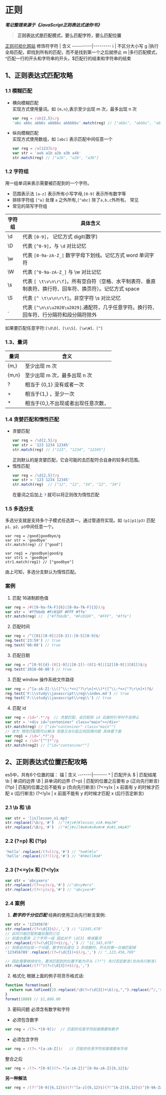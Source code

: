 
# 正则
***笔记整理来源于《JavaScript正则表达式迷你书》***    
> **正则表达式是匹配模式，要么匹配字符，要么匹配位置**  

[正则可视化网站](https://jex.im/regulex/#!flags=&re=%5E(a%7Cb)*%3F%24)
修饰符字符 | 含义
----------|---------
i         | 不区分大小写
g         |执行全局匹配，即找到所有的匹配，而不是找到第一个之后就停止
m         |多行匹配模式，^匹配一行的开头和字符串的开头，$匹配行的结束和字符串的结束


## 1、正则表达式匹配攻略
### 1.1 模糊匹配
* 横向模糊匹配   
  实现方式使用量词。如 `{m,n}`,表示至少出现 m 次，最多出现 n 次     
  ```js
  var reg = /ab{2,5}c/g
  'abc abbc abbbc abbbbc abbbbbc'.match(reg) // ["abbc", "abbbc", "abbbbc", "abbbbbc"]
  ```
* 纵向模糊匹配    
  实现方式使用数组，如 `[abc]` 表示匹配中间任意一个
  ```js
  var reg = /a[123]b/g
  var str = 'aob a1b a2b a3b a4b'
  str.match(reg) // ["a1b", "a2b", "a3b"]
  ```
### 1.2 字符组
用一组单词来表示需要被匹配到的一个字符。
* 范围表示法 `[a-z]` 表示所有小写字母,`[0-9]` 表示所有数字等
* 排除字符组 `[^a]` 处理 `a` 之外所有,`[^abc]` 除了`a,b,c`外所有。
常见
* 常见的简写字符组  

字符组   |  具体含义
--------|-----------
\d      | 代表 `[0-9]`， 记忆方式 digit(数字)
\D      | 代表 `[^0-9]`，与 `\d` 对比记忆
\w      | 代表 `[0-9a-zA-Z_]` 数字字母下划线。记忆方式 word 单词字符
\W      | 代表 `[^0-9a-zA-Z_]` 与 \w 对比记忆
\s      | 代表 `[ \t\v\n\r\f]`。所有空白符（空格、水平制表符、垂直制表符、换行符、回车符、换页符）。记忆方式 space
\S      | 代表 `[^ \t\v\n\r\f]`。非空字符 \s 对比记忆
.       | 代表 `[^\n\s\u2028\u2029]`.通配符，几乎任意字符。换行符、回车符、行分隔符和段分隔符除外

如果要匹配任意字符:`[\d\D]、[\s\S]、[\w\W]、[^]`

### 1.3、量词
量词    | 含义
--------|---------------
{m,}    | 至少出现 m 次
{m,n}   | 至少出现 m 次，最多出现 n 次
?       | 相当于 {0,1} 没有或者一次
+       | 相当于{1,} ，至少一次
*       | 相当于{0,},不出现或者出现任意次数，

### 1.4 贪婪匹配和惰性匹配
* 贪婪匹配
  ```js
  var reg = /\d{2,5}/g
  var str = '123 1234 12345'
  str.match(reg) // ["123", "1234", "12345"]
  ```
  正则默认的是贪婪匹配，它会可能的去匹配符合自身的较多的范围。
* 惰性匹配
  ```js
  var reg = /\d{2,5}?/g
  var str = '123 1234 12345'
  str.match(reg)  // ["12", "12", "34", "12", "34"]
  ```
  在量词之后加上 `?` 就可以将正则改为惰性匹配
### 1.5 多选分支
多选分支就是支持多个子模式任选其一。通过管道符实现。如 `(p1|p1|p3)` 匹配 `p1、p2、p3`中间任意一个。
```JS
var reg = /good|goodbye/g
var str = 'goodbye'
str.match(reg) // ["good"]

var reg1 = /goodbye|good/g
var str1 = 'goodbye'
str1.match(reg1) // ["goodbye"]
```
由上可知，多选分支默认为惰性匹配。

### 案例
1. 匹配 16进制颜色值
  ```js
  var reg = /#([0-9a-fA-F]{6}|[0-9a-fA-F]{3})/g
  var str = '#ffbbdb #Fc01DF #FFF #ffe'
  str.match(reg) //  ["#ffbbdb", "#Fc01DF", "#FFF", "#ffe"]
  ```
2. 匹配时间
  ```js
  var reg = /^([01][0-9]|2[0-3]):[0-5][0-9]$/
  reg.test('23:59') // true
  reg.test('08:08') // true
  ```
3. 匹配日期
  ```js
  var reg = /^[0-9]{4}-(0[1-9]|1[0-2])-(0[1-9]|[12][0-9]|3[01])$/g
  reg.test('2018-08-08') // true
  ```
3. 匹配 window 操作系统文件路径
  ```js
  var reg = /^[a-zA-Z]:\\([^\\:*<>|"?\r\n]+\\)*([^\\:*<>|"?\r\n]+)?$/
  reg.test('F:\\study\\javascript\\reg\\index.md') // true
  reg.test('F:\\study\\javascript\\reg\\') // true
  ```
4. 匹配 id
  ```js
  var reg = /id=".*"/g  // 贪婪匹配，会匹配到 id 后面的引号时不会停止
  var str = '<div id="conteniner" class="main"></div>'
  str.match(reg) // ["id="conteniner" class="main""]
  // 改为 惰性匹配既可以解决 但是又会引起正则回溯问题 具体看下面
  var reg1 = /id=".*?"/g
  var reg2 = /id="[^"]*"/g
  str.match(reg2) // ["id="conteniner""]
  ```


## 2、正则表达式位置匹配攻略
es5中，共有6个位置的锚：
锚     | 含义
-------|-------
^      | 匹配开头
$      | 匹配结尾
\b     | 单词的边界
\B     | 非单词的边界
(?=p)  | 匹配的位置之后要有 p   (正向先行断言)
(?!p)   | 匹配的位置之后不能有 p (负向先行断言)
(?<=y)x | x 前面有 y 的时候才匹配 x (后行断言)
(?<!y)x | x 前面不能有 y 的时候才匹配 x (后行否定断言)

### 2.1 \b 和 \B
```js
var str = '[js]lesson_o1.mp3'
str.replace(/\b/g,'#')  //"[#js#]#lesson_o1#.#mp3#"
str.replace(/\B/g,'#')  //"#[j#s]l#e#s#s#o#n#_#o#1.m#p#3"
```

### 2.2 (?=p) 和 (?!p)
```js
'hello'.replace(/(?=l)/g,'#') // "he#l#lo"
'hello'.replace(/(?!l)/g,'#') // "#h#ell#o#"
```
### 2.3 (?<=y)x 和 (?<!y)x 

```js
var str = 'abcyxerx'
str.replace(/(?<=y)x/g,'#') //"abcy#erx"
str.replace(/(?<!y)x/g,'#') // "abcyxer#"
```
### 2.4 案例
1. ***数字的千分位匹配*** 经典的使用正向先行断言案例:
```js
var str = '12345678'
str.replace(/(?=\d{3}$)/,',') // "12345,678"
// 此时只能匹配到最后面的三位 
// 前面也要哭 三个字符一组 因此对于 \d{3} 增减量词
str.replace(/(?=(\d{3})+$)/g,',') // "12,345,678"
// 但是此时出现一个问题，数字的长度位 3 的倍数时，开头的第一位被匹配掉
'123456789'.replace(/(?=(\d{3})+$)/g,',') // ",123,456,789"

// 因此需要继续优化，要求匹配到的位置不能为开头 (?!^) 先行否定断言(负向先行断言)
str.replace(/(?!^)(?=(\d{3})+$)/g,',')
```
2. 格式化
根据上面的例子将货币格式话:
```js
function format(num){
  return num.toFixed(2).replace(/\B(?=(\d{3})+\b)/g,",").replace(/^/,'$$')
}
format(1888) // $1,888.00
```
3. 密码问题 必须含有数字和字符
* 必须包含数字
```js
var reg = /(?=.*[0-9])/  // 匹配的任意字符前面需要有数字
```
* 必须包含字符
```js
var reg = /(?=.*[a-zA-Z])/   // 匹配的任意字符前面需要有字母
```
整合之后
```js
var reg = /(?=.*[0-9])(?=.*[a-zA-Z])^[0-9a-zA-Z]{6,12}$/
```
**另一种解法**
```js
var reg = /(?!^[0-9]{6,12}$)(?!^[a-z]{6,12}$)(?!^[A-Z]{6,12}$)^[0-9A-Za-z]{6,12}$/
```



